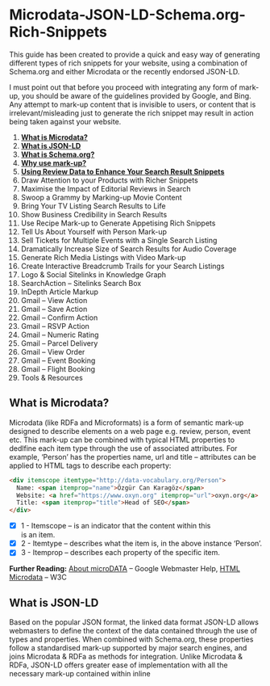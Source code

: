 # Microdata-JSON-LD-Schema.org-Rich-Snippets
This guide has been created to provide a quick and easy way of generating different types of rich snippets for your website, using a combination of Schema.org and either Microdata or the recently endorsed JSON-LD.

I must point out that before you proceed with integrating any form of mark-up, you should be aware of the guidelines provided by Google, and Bing. Any attempt to mark-up content that is invisible to users, or content that is irrelevant/misleading just to generate the rich snippet may result in action being taken against your website.

1. [**What is Microdata?**](#what-is-microdata)
2. [**What is JSON-LD**](#what-is-json-ld)
3. [**What is Schema.org?**](#what-is-schemaorg)
4. [**Why use mark-up?**](#why-use-mark-up)
5. [**Using Review Data to Enhance Your Search Result Snippets**](#using-review-data-to-enhance-your-search-result-snippets)
6. Draw Attention to your Products with Richer Snippets
7. Maximise the Impact of Editorial Reviews in Search
8. Swoop a Grammy by Marking-up Movie Content
9. Bring Your TV Listing Search Results to Life
10. Show Business Credibility in Search Results
11. Use Recipe Mark-up to Generate Appetising Rich Snippets
12. Tell Us About Yourself with Person Mark-up
13. Sell Tickets for Multiple Events with a Single Search Listing
14. Dramatically Increase Size of Search Results for Audio Coverage
15. Generate Rich Media Listings with Video Mark-up
16. Create Interactive Breadcrumb Trails for your Search Listings
17. Logo & Social Sitelinks in Knowledge Graph
18. SearchAction – Sitelinks Search Box
19. InDepth Article Markup
20. Gmail – View Action
21. Gmail – Save Action
22. Gmail – Confirm Action
23. Gmail – RSVP Action
24. Gmail – Numeric Rating
25. Gmail – Parcel Delivery
26. Gmail – View Order
27. Gmail – Event Booking
28. Gmail – Flight Booking
29. Tools & Resources

## What is Microdata?

Microdata (like RDFa and Microformats) is a form of semantic mark-up designed to describe elements on a web page e.g. review, person, event etc. This mark-up can be combined with typical HTML properties to dedlfine each item type through the use of associated attributes. For example, ‘Person’ has the properties name, url and title – attributes can be applied to HTML tags to describe each property:

```HTML
<div itemscope itemtype="http://data-vocabulary.org/Person">
  Name: <span itemprop="name">Özgür Can Karagöz</span>
  Website: <a href="https://www.oxyn.org" itemprop="url">oxyn.org</a>
  Title: <span itemprop="title">Head of SEO</span>
</div>
```

- [X] 1 - Itemscope – is an indicator that the content within this <div> is an item.
- [X] 2 - Itemtype – describes what the item is, in the above instance ‘Person’.
- [X] 3 - Itemprop – describes each property of the specific item.
  
**Further Reading:** [About microDATA](https://developers.google.com/search/docs/guides/intro-structured-data?visit_id=1-636582308679739602-3891983355&hl=en&rd=1) – Google Webmaster Help, [HTML Microdata](https://www.w3.org/TR/microdata/) – W3C
  
## What is JSON-LD

Based on the popular JSON format, the linked data format JSON-LD allows webmasters to define the context of the data contained through the use of types and properties. When combined with Schema.org, these properties follow a standardised mark-up supported by major search engines, and joins Microdata & RDFa as methods for integration. Unlike Microdata & RDFa, JSON-LD offers greater ease of implementation with all the necessary mark-up contained within inline <script> tags, instead of wrapping HTML properties. However, as elegant and lightweight that JSON-LD is, there are some potential road blocks. In some instances it’s just not practical to mark-up content, for example that on a larger scale, as the content would need to be effectively repeated within the script tags in order to validate. Also as the mark-up is invisible, the likelihood of marking up content that is not on the visible page increases, which is against search engine usage guidelines. It is for these reasons that Google in particular still favours Microdata & RDFa for marking up HTML content.

**Further Reading:** [What is JSON-LD](https://json-ld.org/) – JSON-LD.org, [JSON-LD](https://developers.google.com/search/docs/guides/intro-structured-data) – Google Developers, [Structured Data Testing Tool](https://search.google.com/structured-data/testing-tool) (New) – Google Developers.

## What is Schema.org?

Schema.org is a universally supported vocabulary extension by Google, Microsoft and Yahoo! for mark-up languages such as Microdata. It is designed to make the lives of webmasters easier, by offering one standardised mark-up understood by all the major search engines. Currently, Schema.org is compatible with Microdata, RDFa and JSON-LD.

**Further Reading:** [What is Schema.org](http://schema.org/) – Schema.org, [Schema.org FAQ](http://schema.org/docs/faq.html?visit_id=1-636582311145661231-2254729040&hl=en&rd=1) – Google Webmaster Help.

## Why use mark-up?

Marking up content on your website can:

- Lead to the generation of rich snippets in search engine results e.g.

<img src="https://36bvmt283fg61unuud3h7qua-wpengine.netdna-ssl.com/wp-content/uploads/2013/02/sg-ebay.png" />


- This has the potential to enhance CTR from the search results from anywhere between 10-25%.
- Search engines and organisations are using this mark-up to develop new tools, for example Google Recipe Search, which may open up other marketing channels if not now, in the near future.
- Provide greater information to search engines to improve their understanding of the content on your website.

## Using Review Data to Enhance Your Search Result Snippets
### Example live snippet
<img src="https://36bvmt283fg61unuud3h7qua-wpengine.netdna-ssl.com/wp-content/uploads/2013/02/sg-ebay.png">

### 1.2 The core mark-up features at a glance:
**Itemtype** attributes utilised:

| Itemtype      | Description   |
| ------------- | ------------- |
| http://www.schema.org/AggregateRating      | The average rating based on multiple ratings or reviews. |
| http://www.schema.org/Review               | A review of an item e.g. product or movie.               |
| http://www.schema.org/Rating               | An individual rating given for an item.                  |
	
**Itemprop** attributes utilised:

| Itemprop      | Description   | Property of   |
| ------------- | ------------- | ------------- |
| itemprop=“name”             | The name of the item being marked up. | All |
| itemprop=“description”      | Describe the item being marked up.    | All |
| itemprop=“aggregateRating”  | The overall rating, based on a collection of reviews or ratings of the item.                  | CreativeWork |
| itemprop=“ratingValue”      | The rating for the content.           | Rating |
| itemprop=“reviewCount”      | The total number of reviews.          | AggregateRating |
| itemprop=“author”           | The author of this content. HTML 5 rel=author tag can be utilised instead. | CreativeWork |
| itemprop=“datePublished”    | Date of first broadcast/publication.  | CreativeWork |
| itemprop=“reviewRating”     | The rating given in this review.      | Rating |
| itemprop=“reviewBody”       | The actual body of the review.        | CreativeWork |
| itemprop=“worstRating”      | The lowest possible rating.           | Rating |
| itemprop=“bestRating”       | The highest possible rating.          | Rating |


### 1.3 The mark-up
The following code examples form the bare-bone template mark-up for review data. The first part of this example forms the aggregate rating, and could be utilised by itself to generate the rich snippet from point 1.1:

**JSON-LD**

```javascript
<script type="application/ld+json">
{
  "@context": "http://schema.org",
  "@type": "Product",
  "name": "[the name of the product]",
  "aggregateRating": {
    "@type": "AggregateRating",
    "ratingValue": "[rating]",
    "reviewCount": "[number of reviews]"
  }
}
</script>
```
**Microdata**

```HTML
<div itemscope itemtype="http://schema.org/Product">
  <span itemprop="name">[the name of the product]</span>
  <div itemprop="aggregateRating" itemscope itemtype="http://schema.org/AggregateRating">
    <span itemprop="ratingValue">[rating]</span> stars – based on
    <span itemprop="reviewCount">[number of reviews]</span> reviews
  <div>
</div>
```
The second piece of mark up should be utilised on each review, this also adds further validity to the aggregate rating defined above:

**JSON-LD**

```javascript
<script type="application/ld+json">
{
  "@context": "http://schema.org",
  "@type": "Product",
  "name": "[the name of the product]",
  "aggregateRating": {
    "@type": "AggregateRating",
    "ratingValue": "[rating]",
    "reviewCount": "[number of reviews]"
  },
  "review": [
    {
      "@type": "Review",
      "name": "[review title/summary]",
      "author": "[name of reviewer]",
      "datePublished": "[date in ISO format e.g. 2012-04-15]",
      "description": "[the actual user review text]",
      "reviewRating": {
        "@type": "Rating",
        "bestRating": "[highest possible rating]",
        "ratingValue": "[rating given by reviewer]",
        "worstRating": "[lowest possible rating]"
      }   
    }
  ]
}
</script>
```

**Microdata**

```HTML
<div itemprop="review" itemscope itemtype="http://schema.org/Review">
  <span itemprop="name">[review title/summary]</span> - by
  <span itemprop="author">[name of reviewer]</span>,
  <meta itemprop="datePublished" content="[date in ISO format e.g. 2012-04-15]">April 15th, 2012
  <div itemprop="reviewRating" itemscope itemtype="http://schema.org/Rating">
    <meta itemprop="worstRating" content="[lowest possible rating]">
    <span itemprop="ratingValue">[rating given by reviewer]</span>/
    <span itemprop="bestRating">[highest possible rating]</span>stars
  </div>
  <span itemprop="description">[The actual user review text]</span>
</div>
```

### 1.4 The Test…
Filling in the blanks, the resulting snippet using the structured data testing tool should resemble something like this:
<img src="https://36bvmt283fg61unuud3h7qua-wpengine.netdna-ssl.com/wp-content/uploads/2013/02/test-1-1.png" />

**Further Reading:** [Review Schema.org Creator](https://raventools.com/site-auditor/seo-guide/schema-structured-data) – Raven Tools, [Rich Snippets: Reviews Video](https://www.youtube.com/watch?v=n0SF6PLCx4I) – Google Webmaster Help, [Review & AggregateRating](http://schema.org/AggregateRating) – Schema.org

# Draw Attention to your Products with Richer Snippets
### 2.1 Example live snippet

Extending the capability of the review mark up for products can lead to this type of rich snippet:

<img src="https://36bvmt283fg61unuud3h7qua-wpengine.netdna-ssl.com/wp-content/uploads/2013/02/sg-ebay.png" />

### 2.2 The core mark-up features at a glance:
**Itemtype** attributes utilised:

| Itemtype      | Description   |
| ------------- | ------------- |
| http://www.schema.org/Product              | Describes a product on sale.                              |
| http://www.schema.org/Offer                | Describes a products offer details.                       |
| http://www.schema.org/AggregateRating      | The average rating based on multiple ratings or reviews.  |

**Itemprop** attributes utilised:

| Itemprop      | Description   | Property of   |
| ------------- | ------------- | ------------- |
| itemprop=“name”             | The name of the item being marked up. | All |
| itemprop=“description”      | Describe the item being marked up.    | All |
| itemprop=”price“            | The price stated for a product.       | Offer |
| itemprop=”aggregateRating“  | The overall rating, based on a collection of reviews or ratings of the item.  | CreativeWork |
| itemprop=”ratingValue“      | The rating for the content.           | Rating |
| itemprop=”reviewCount“      | The total number of reviews.          | AggregateRating |

### 2.3 The mark-up

Exploiting review mark-up for a product with offer details:

**JSON-LD**

```javascript
<script type="application/ld+json">
{
  "@context": "http://schema.org",
  "@type": "Product",
  "name": "[product name]",
  "offers": {
    "@type": "Offer",
    "price": "[product sale price]",
    "priceCurrency": "[currency in 3 letter ISO 4217 format e.g. USD]"
  },
    "aggregateRating": {
    "@type": "AggregateRating",
    "ratingValue": "[aggregate rating given]",
    "reviewCount": "[number of reviews]"
  }
 }
 </script>
```

**Microdata**

```HTML
<div itemscope itemtype="http://schema.org/Product">
  <span itemprop="name">[product name]</span>
  <span itemprop="offers" itemscope itemtype="http://schema.org/Offer">
    <span itemprop="price">[product sale price]</span>
  </span>
  <div itemprop="aggregateRating" itemscope itemtype="http://schema.org/AggregateRating">
    <span itemprop="ratingValue">[aggregate rating given]</span> stars – based on
    <span itemprop="reviewCount">[number of reviews]</span> reviews
  </div>
</div>
```

As an aggregate review rating has been given for this product, the individual corresponding user reviews will need to be marked up using the code identified in part two of point 1.3.

### 2.4 The Test…

Filling in the blanks, the resulting snippet using the structured data testing tool should resemble something like this:

<img src="https://36bvmt283fg61unuud3h7qua-wpengine.netdna-ssl.com/wp-content/uploads/2013/02/2-4test.jpg" />

### 2.5 Extending this mark-up

By altering the /Offer segment of the code to the below we can add a price range to the snippet:

<img src="https://36bvmt283fg61unuud3h7qua-wpengine.netdna-ssl.com/wp-content/uploads/2013/02/2-5test.jpg" />

**JSON-LD**

```javascript
JSON-LD DISPLAYED IN ITS ENTIRETY:
<script type="application/ld+json">
{
  "@context": "http://schema.org",
  "@type": "Product",
  "name": "[product name]",
  "aggregateRating": {
    "@type": "AggregateRating",
    "ratingValue": "[aggregate rating given]",
    "reviewCount": "[number of reviews]"
  },
  "offers": {
    "@type": "AggregateOffer",
    "lowPrice": "[lowest product price]",
    "highPrice": "[highest product price]",
    "priceCurrency": "[currency in 3 letter ISO 4217 format e.g. USD]"
 }
}
</script>
```

**Microdata**

```HTML
<span itemprop="offers" itemscope itemtype="http://schema.org/AggregateOffer">
  <span itemprop="lowPrice">[lowest product price]</span> to
  <span itemprop="highPrice">[highest product price]</span>
</span>
```

This can be further extended to include ‘In Stock’ within the rich snippet by including the following line also within the /Offer segment:

```HTML
"availability": "http://schema.org/InStock"
<link itemprop="availability" href="http://schema.org/InStock" >
```

**Further Reading:** [Product Schema.org Creator](http://schema-creator.org/product.php) – Raven Tools, [Rich Snippets: Products](https://developers.google.com/search/docs/data-types/product?visit_id=1-636582735837372902-962109021&hl=en&rd=1) – Google Webmaster Help, [Product](http://schema.org/Product) & [Offer](http://schema.org/Offer) – Schema.org

# Maximise the Impact of Editorial Reviews in Search

### 3.1 Example live snippet

Individual reviews in an editorial format can also be marked up to generate an extension of the ratings snippet to include the author name and publication date:

<img src="https://36bvmt283fg61unuud3h7qua-wpengine.netdna-ssl.com/wp-content/uploads/2013/02/3-1example.jpg" />

# To be continued...
